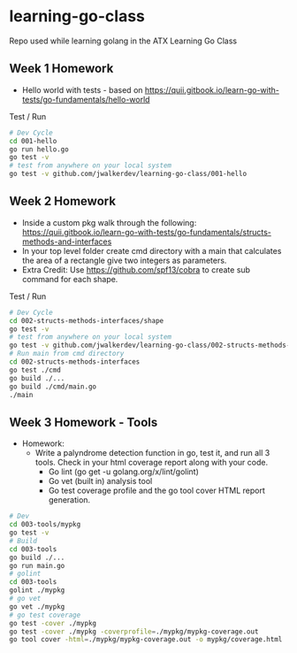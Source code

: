# learning-go-class
Repo used while learning golang in the ATX Learning Go Class

## Week 1 Homework
* Hello world with tests - based on https://quii.gitbook.io/learn-go-with-tests/go-fundamentals/hello-world

Test / Run
```bash
# Dev Cycle
cd 001-hello
go run hello.go
go test -v
# test from anywhere on your local system
go test -v github.com/jwalkerdev/learning-go-class/001-hello
```

## Week 2 Homework

* Inside a custom pkg walk through the following:
<https://quii.gitbook.io/learn-go-with-tests/go-fundamentals/structs-methods-and-interfaces>
* In your top level folder create cmd directory with a main that calculates the area of a rectangle give two integers as parameters.
* Extra Credit: Use <https://github.com/spf13/cobra> to create sub command for each shape.

Test / Run
```bash
# Dev Cycle
cd 002-structs-methods-interfaces/shape
go test -v
# test from anywhere on your local system
go test -v github.com/jwalkerdev/learning-go-class/002-structs-methods-interfaces/shape
# Run main from cmd directory
cd 002-structs-methods-interfaces
go test ./cmd
go build ./...
go build ./cmd/main.go
./main
```

## Week 3 Homework - Tools

* Homework:
  * Write a palyndrome detection function in go, test it, and run all 3 tools.
	Check in your html coverage report along with your code.
    * Go lint (go get -u golang.org/x/lint/golint)
    * Go vet (built in) analysis tool
    * Go test coverage profile and the go tool cover HTML report generation.

```bash
# Dev
cd 003-tools/mypkg
go test -v
# Build
cd 003-tools
go build ./...
go run main.go
# golint
cd 003-tools
golint ./mypkg
# go vet
go vet ./mypkg
# go test coverage
go test -cover ./mypkg
go test -cover ./mypkg -coverprofile=./mypkg/mypkg-coverage.out
go tool cover -html=./mypkg/mypkg-coverage.out -o mypkg/coverage.html
```
